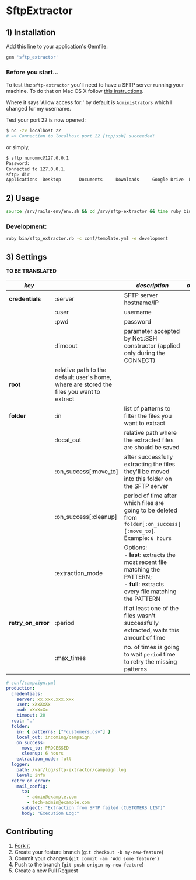 # SftpExtractor

## 1) Installation

Add this line to your application's Gemfile:

```ruby
gem 'sftp_extractor'
```

### Before you start...

To test the `sftp-extractor` you'll need to have a SFTP server running your machine. To do that on Mac OS X follow [this instructions](http://www.gooze.eu/howto/using-openssh-with-smartcards/openssh-server-on-mac-os-x).

Where it says 'Allow access for:' by default is `Administrators` which I changed for my username.

Test your port 22 is now opened:
```bash
$ nc -zv localhost 22
# => Connection to localhost port 22 [tcp/ssh] succeeded!
```

or simply,
```bash
$ sftp nunommc@127.0.0.1
Password:
Connected to 127.0.0.1.
sftp> dir
Applications  Desktop       Documents     Downloads     Google Drive  Library       Movies        Music         Pictures      Public
```

## 2) Usage

```bash
source /srv/rails-env/env.sh && cd /srv/sftp-extractor && time ruby bin/sftp_extractor.rb -c conf/campaign.yml -e $rails_env
```

### Development:

```bash
ruby bin/sftp_extractor.rb -c conf/template.yml -e development
```

## 3) Settings

__TO BE TRANSLATED__


| *key*       |             | *description* | *optional* |
| ----------- | ----------- | ------------- | :--------: |
| **credentials** | :server     | SFTP server hostname/IP | |
|               | :user       | username | |
|               | :pwd        | password | |
|               | :timeout    | parameter accepted by Net::SSH constructor (applied only during the CONNECT) | |
|  **root**  | relative path to the default user's home, where are stored the files you want to extract | |
| **folder** | :in | list of patterns to filter the files you want to extract | |
|            | :local_out | relative path where the extracted files are should be saved  | |
|            | :on_success[:move_to] | after successfully extracting the files they'll be moved into this folder on the SFTP server | X |
|            | :on_success[:cleanup] | period of time after which files are going to be deleted from `folder[:on_success][:move_to]`. Example: `6 hours` | X |
|            | :extraction_mode | Options:<BR/> - **last**: extracts the most recent file matching the PATTERN;<BR/> - **full**: extracts every file matching the PATTERN | X |
| **retry_on_error** | :period | if at least one of the files wasn't successfully extracted, waits this amount of time | X |
|                    | :max_times | no. of times is going to wait  `period` time to retry the missing patterns | X |


```yaml
# conf/campaign.yml
production:
  credentials:
    server: xx.xxx.xxx.xxx
    user: xXxXxXx
    pwd: xXxXxXx
    timeout: 20
  root: "."
  folder:
    in: { patterns: ["*customers.csv"] }
    local_out: incoming/campaign
    on_success:
      move_to: PROCESSED
      cleanup: 6 hours
    extraction_mode: full
  logger:
    path: /var/log/sftp-extractor/campaign.log
    level: info
  retry_on_error:
    mail_config:
      to:
        - admin@example.com
        - tech-admin@example.com
      subject: "Extraction from SFTP failed (CUSTOMERS LIST)"
      body: "Execution Log:"
```

## Contributing

1. [Fork it]( https://github.com/nunommc/sftp_extractor/fork )
2. Create your feature branch (`git checkout -b my-new-feature`)
3. Commit your changes (`git commit -am 'Add some feature'`)
4. Push to the branch (`git push origin my-new-feature`)
5. Create a new Pull Request
